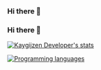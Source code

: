 ### Hi there 👋

<!--
**Kaygijzen/kaygijzen** is a ✨ _special_ ✨ repository because its `README.md` (this file) appears on your GitHub profile.

Here are some ideas to get you started:

- 🔭 I’m currently working on ...
- 🌱 I’m currently learning ...
- 👯 I’m looking to collaborate on ...
- 🤔 I’m looking for help with ...
- 💬 Ask me about ...
- 📫 How to reach me: ...
- 😄 Pronouns: ...
- ⚡ Fun fact: ...
-->
### Hi there 👋

[![Kaygijzen Developer's stats](https://github-readme-stats.vercel.app/api?username=kaygijzen&include_all_commits=true&show_icons=true&theme=nightowl)](https://github.com/kaygijzen/)

[![Programming languages](https://github-readme-stats.vercel.app/api/top-langs/?username=kaygijzen&layout=compact)](https://github.com/Trik-Flip/)
<!-- These cards are from https://github.com/anuraghazra/github-readme-stats -->
